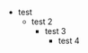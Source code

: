 - test <span data-source-line="0" class="source-line list-item-line" style="margin:0;"></span>
  - test 2 <span data-source-line="1" class="source-line list-item-line" style="margin:0;"></span>
    - test 3 <span data-source-line="2" class="source-line list-item-line" style="margin:0;"></span>
      - test 4 <span data-source-line="3" class="source-line list-item-line" style="margin:0;"></span>


<p data-source-line="4" class="source-line empty-line final-line" style="margin:0;"></p>

